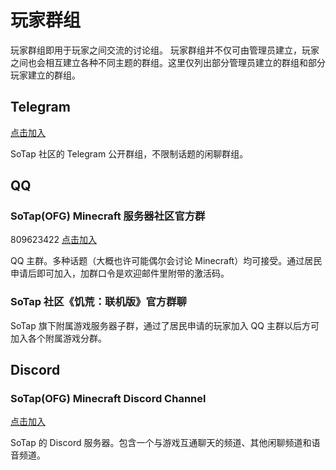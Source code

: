 # 玩家群组

玩家群组即用于玩家之间交流的讨论组。
玩家群组并不仅可由管理员建立，玩家之间也会相互建立各种不同主题的群组。这里仅列出部分管理员建立的群组和部分玩家建立的群组。

## Telegram

[点击加入](//t.me/sotap_windfall)

SoTap 社区的 Telegram 公开群组，不限制话题的闲聊群组。

## QQ

### SoTap(OFG) Minecraft 服务器社区官方群

809623422 [点击加入](//shang.qq.com/wpa/qunwpa?idkey=b2668c62484e3d5c400131ae4a688088113dbc1b5b63b18a4bb75749edac99e7)

QQ 主群。多种话题（大概也许可能偶尔会讨论 Minecraft）均可接受。通过居民申请后即可加入，加群口令是欢迎邮件里附带的激活码。

### SoTap 社区《饥荒：联机版》官方群聊

SoTap 旗下附属游戏服务器子群，通过了居民申请的玩家加入 QQ 主群以后方可加入各个附属游戏分群。

## Discord

### SoTap(OFG) Minecraft Discord Channel

[点击加入](https://discord.gg/WfEbx6D)

SoTap 的 Discord 服务器。包含一个与游戏互通聊天的频道、其他闲聊频道和语音频道。

